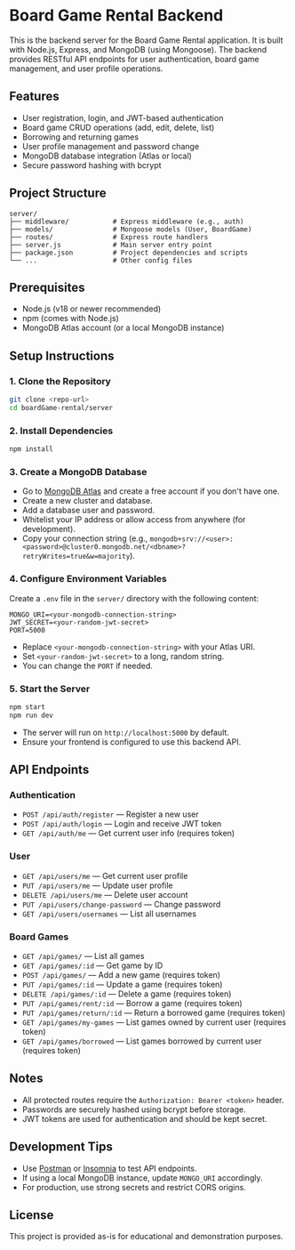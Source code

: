# Board Game Rental Backend

This is the backend server for the Board Game Rental application. It is built with Node.js, Express, and MongoDB (using Mongoose). The backend provides RESTful API endpoints for user authentication, board game management, and user profile operations.

## Features
- User registration, login, and JWT-based authentication
- Board game CRUD operations (add, edit, delete, list)
- Borrowing and returning games
- User profile management and password change
- MongoDB database integration (Atlas or local)
- Secure password hashing with bcrypt

## Project Structure
```
server/
├── middleware/           # Express middleware (e.g., auth)
├── models/               # Mongoose models (User, BoardGame)
├── routes/               # Express route handlers
├── server.js             # Main server entry point
├── package.json          # Project dependencies and scripts
└── ...                   # Other config files
```

## Prerequisites
- Node.js (v18 or newer recommended)
- npm (comes with Node.js)
- MongoDB Atlas account (or a local MongoDB instance)

## Setup Instructions

### 1. Clone the Repository
```sh
git clone <repo-url>
cd boardGame-rental/server
```

### 2. Install Dependencies
```sh
npm install
```

### 3. Create a MongoDB Database
- Go to [MongoDB Atlas](https://www.mongodb.com/cloud/atlas) and create a free account if you don't have one.
- Create a new cluster and database.
- Add a database user and password.
- Whitelist your IP address or allow access from anywhere (for development).
- Copy your connection string (e.g., `mongodb+srv://<user>:<password>@cluster0.mongodb.net/<dbname>?retryWrites=true&w=majority`).

### 4. Configure Environment Variables
Create a `.env` file in the `server/` directory with the following content:
```
MONGO_URI=<your-mongodb-connection-string>
JWT_SECRET=<your-random-jwt-secret>
PORT=5000
```
- Replace `<your-mongodb-connection-string>` with your Atlas URI.
- Set `<your-random-jwt-secret>` to a long, random string.
- You can change the `PORT` if needed.

### 5. Start the Server
```sh
npm start
npm run dev
```
- The server will run on `http://localhost:5000` by default.
- Ensure your frontend is configured to use this backend API.

## API Endpoints

### Authentication
- `POST /api/auth/register` — Register a new user
- `POST /api/auth/login` — Login and receive JWT token
- `GET /api/auth/me` — Get current user info (requires token)

### User
- `GET /api/users/me` — Get current user profile
- `PUT /api/users/me` — Update user profile
- `DELETE /api/users/me` — Delete user account
- `PUT /api/users/change-password` — Change password
- `GET /api/users/usernames` — List all usernames

### Board Games
- `GET /api/games/` — List all games
- `GET /api/games/:id` — Get game by ID
- `POST /api/games/` — Add a new game (requires token)
- `PUT /api/games/:id` — Update a game (requires token)
- `DELETE /api/games/:id` — Delete a game (requires token)
- `PUT /api/games/rent/:id` — Borrow a game (requires token)
- `PUT /api/games/return/:id` — Return a borrowed game (requires token)
- `GET /api/games/my-games` — List games owned by current user (requires token)
- `GET /api/games/borrowed` — List games borrowed by current user (requires token)

## Notes
- All protected routes require the `Authorization: Bearer <token>` header.
- Passwords are securely hashed using bcrypt before storage.
- JWT tokens are used for authentication and should be kept secret.

## Development Tips
- Use [Postman](https://www.postman.com/) or [Insomnia](https://insomnia.rest/) to test API endpoints.
- If using a local MongoDB instance, update `MONGO_URI` accordingly.
- For production, use strong secrets and restrict CORS origins.

## License
This project is provided as-is for educational and demonstration purposes.
